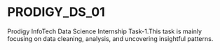 # PRODIGY_DS_01
Prodigy InfoTech Data Science Internship Task-1.This task  is mainly focusing on data cleaning, analysis, and uncovering insightful patterns.
